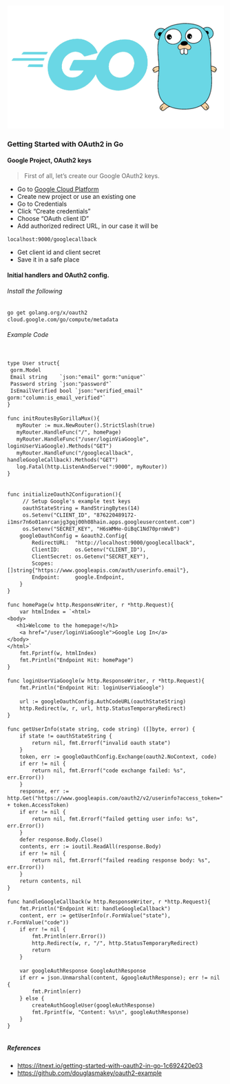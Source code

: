 ![GitHub Logo](Golang.png)

### Getting Started with OAuth2 in Go

#### Google Project, OAuth2 keys

> First of all, let’s create our Google OAuth2 keys.

* Go to [Google Cloud Platform](https://console.developers.google.com/)
* Create new project or use an existing one
* Go to Credentials
* Click “Create credentials”
* Choose “OAuth client ID”
* Add authorized redirect URL, in our case it will be

```
localhost:9000/googlecallback
```
* Get client id and client secret
* Save it in a safe place

#### Initial handlers and OAuth2 config. 

###### Install the following

```
go get golang.org/x/oauth2
cloud.google.com/go/compute/metadata
```

###### Example Code

```

type User struct{
 gorm.Model
 Email string    `json:"email" gorm:"unique"` 
 Password string `json:"password"`
 IsEmailVerified bool `json:"verified_email" gorm:"column:is_email_verified"` 
}

func initRoutesByGorillaMux(){
   myRouter := mux.NewRouter().StrictSlash(true)
   myRouter.HandleFunc("/", homePage)
   myRouter.HandleFunc("/user/loginViaGoogle", loginUserViaGoogle).Methods("GET")
   myRouter.HandleFunc("/googlecallback", handleGoogleCallback).Methods("GET")
   log.Fatal(http.ListenAndServe(":9000", myRouter))
}


func initializeOauth2Configuration(){
     // Setup Google's example test keys
     oauthStateString = RandStringBytes(14)
     os.Setenv("CLIENT_ID", "876220489172-i1msr7n6o01anrcanjg3gqj00h08hain.apps.googleusercontent.com")
     os.Setenv("SECRET_KEY", "H6sWMHe-OiBqC1Nd70prnWvB")
    googleOauthConfig = &oauth2.Config{
		RedirectURL:  "http://localhost:9000/googlecallback",
		ClientID:     os.Getenv("CLIENT_ID"),
		ClientSecret: os.Getenv("SECRET_KEY"),
		Scopes:       []string{"https://www.googleapis.com/auth/userinfo.email"},
		Endpoint:     google.Endpoint,
	}
}

func homePage(w http.ResponseWriter, r *http.Request){
    var htmlIndex = `<html>
<body>
   <h1>Welcome to the homepage!</h1>
	<a href="/user/loginViaGoogle">Google Log In</a>
</body>
</html>`
	fmt.Fprintf(w, htmlIndex)
    fmt.Println("Endpoint Hit: homePage")
}

func loginUserViaGoogle(w http.ResponseWriter, r *http.Request){
    fmt.Println("Endpoint Hit: loginUserViaGoogle")
 
    url := googleOauthConfig.AuthCodeURL(oauthStateString)
	http.Redirect(w, r, url, http.StatusTemporaryRedirect)
}

func getUserInfo(state string, code string) ([]byte, error) {
    if state != oauthStateString {
		return nil, fmt.Errorf("invalid oauth state")
	}
	token, err := googleOauthConfig.Exchange(oauth2.NoContext, code)
	if err != nil {
		return nil, fmt.Errorf("code exchange failed: %s", err.Error())
	}
	response, err := http.Get("https://www.googleapis.com/oauth2/v2/userinfo?access_token=" + token.AccessToken)
	if err != nil {
		return nil, fmt.Errorf("failed getting user info: %s", err.Error())
	}
	defer response.Body.Close()
	contents, err := ioutil.ReadAll(response.Body)
	if err != nil {
		return nil, fmt.Errorf("failed reading response body: %s", err.Error())
	}
	return contents, nil
}

func handleGoogleCallback(w http.ResponseWriter, r *http.Request){
    fmt.Println("Endpoint Hit: handleGoogleCallback")
    content, err := getUserInfo(r.FormValue("state"), r.FormValue("code"))
	if err != nil {
		fmt.Println(err.Error())
		http.Redirect(w, r, "/", http.StatusTemporaryRedirect)
		return
    }
    
    var googleAuthResponse GoogleAuthResponse 
    if err = json.Unmarshal(content, &googleAuthResponse); err != nil {
        fmt.Println(err)
    } else {
        createAuthGoogleUser(googleAuthResponse)
        fmt.Fprintf(w, "Content: %s\n", googleAuthResponse)
    }
}


```

##### References

* https://itnext.io/getting-started-with-oauth2-in-go-1c692420e03
* https://github.com/douglasmakey/oauth2-example 